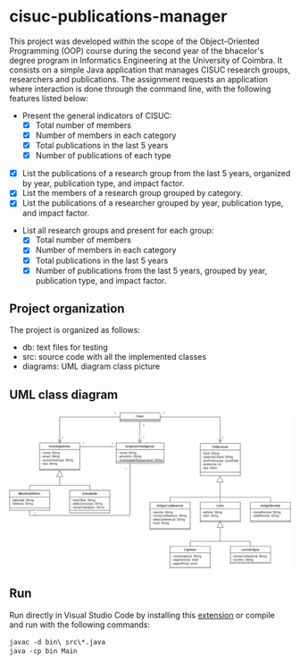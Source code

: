 # cisuc-publications-manager

This project was developed within the scope of the Object-Oriented Programming (OOP) course during the second year of the bhacelor's degree program in Informatics Engineering at the University of Coimbra. It consists on a simple Java application that manages CISUC research groups, researchers and publications. The assignment requests an application where interaction is done through the command line, with the following features listed below:

- Present the general indicators of CISUC:
  - [x] Total number of members
  - [x] Number of members in each category
  - [x] Total publications in the last 5 years
  - [x] Number of publications of each type
- [x] List the publications of a research group from the last 5 years, organized by year, publication type, and impact factor.
- [x] List the members of a research group grouped by category.
- [x] List the publications of a researcher grouped by year, publication type, and impact factor.
- List all research groups and present for each group:
  - [x] Total number of members
  - [x] Number of members in each category
  - [x] Total publications in the last 5 years
  - [x] Number of publications from the last 5 years, grouped by year, publication type, and impact factor.

## Project organization

The project is organized as follows:

- db: text files for testing
- src: source code with all the implemented classes
- diagrams: UML diagram class picture

## UML class diagram

![UML Diagram class](/diagrams/classesDiagramUML.png)

## Run

Run directly in Visual Studio Code by installing this [extension](https://code.visualstudio.com/docs/languages/java) or compile and run with the following commands:

```
javac -d bin\ src\*.java
java -cp bin Main
```
